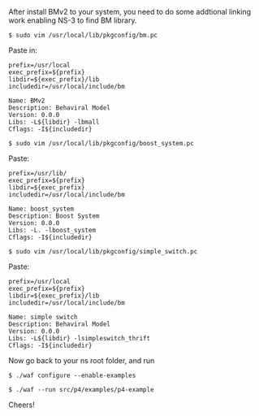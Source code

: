 After install BMv2 to your system, you need to do some addtional linking work enabling NS-3 to find BM library.

`$ sudo vim /usr/local/lib/pkgconfig/bm.pc`

Paste in:
```
prefix=/usr/local
exec_prefix=${prefix}
libdir=${exec_prefix}/lib
includedir=/usr/local/include/bm

Name: BMv2
Description: Behaviral Model
Version: 0.0.0
Libs: -L${libdir} -lbmall
Cflags: -I${includedir}

```

`$ sudo vim /usr/local/lib/pkgconfig/boost_system.pc`

Paste:

```
prefix=/usr/lib/
exec_prefix=${prefix}
libdir=${exec_prefix}
includedir=/usr/local/include/bm

Name: boost_system
Description: Boost System
Version: 0.0.0
Libs: -L. -lboost_system
Cflags: -I${includedir}

```

`$ sudo vim /usr/local/lib/pkgconfig/simple_switch.pc`

Paste:

``` 
prefix=/usr/local
exec_prefix=${prefix}
libdir=${exec_prefix}/lib
includedir=/usr/local/include/bm

Name: simple switch
Description: Behaviral Model
Version: 0.0.0
Libs: -L${libdir} -lsimpleswitch_thrift
Cflags: -I${includedir}
```



Now go back to your ns root folder, and run 

`$ ./waf configure --enable-examples`

`$ ./waf --run src/p4/examples/p4-example`

Cheers!

